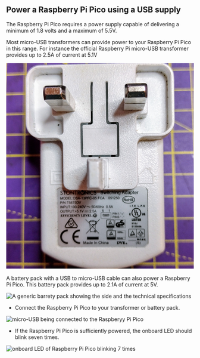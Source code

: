## Power a Raspberry Pi Pico using a USB supply

The Raspberry Pi Pico requires a power supply capable of delivering a minimum of 1.8 volts and a maximum of 5.5V.

Most micro-USB transformers can provide power to your Raspberry Pi Pico in this range. For instance the official Raspberry Pi micro-USB transformer provides up to 2.5A of current at 5.1V

![Official Raspberry Pi power supply shown from the pin side](images/transformer.png)

A battery pack with a USB to micro-USB cable can also power a Raspberry Pi Pico. This battery pack provides up to 2.1A of current at 5V.

![A generic barrety pack showing the side and the technical specifications](images/battery_pack.png)

- Connect the Raspberry Pi Pico to your transformer or battery pack.

![micro-USB being connected to the Raspberyy Pi Pico](images/connect-micro-usb.gif)

- If the Raspberry Pi Pico is sufficiently powered, the onboard LED should blink seven times.

![onboard LED of Raspberry Pi Pico blinking 7 times](images/7_blink_led.gif)
